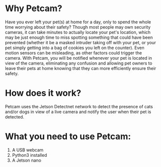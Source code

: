 # Why Petcam?
Have you ever left your pet(s) at home for a day, only to spend the whole time worrying about their safety? Though most people may own security cameras, it can take minutes to actually locate your pet's location, which may be just enough time to miss spotting something that could have been prevented (whether it be a masked intruder taking off with your pet, or your pet simply getting into a bag of cookies you left on the counter). Even motion sensors can be misleading, as other factors could trigger the camera. With Petcam, you will be notified whenever your pet is located in view of the camera, eliminating any confusion and allowing pet owners to leave their pets at home knowing that they can more efficiently ensure their safety.

# How does it work?
Petcam uses the Jetson Detectnet network to detect the presence of cats and/or dogs in view of a live camera and notify the user when their pet is detected.

# What you need to use Petcam:
1. A USB webcam
2. Python3 installed
3. A Jetson nano
